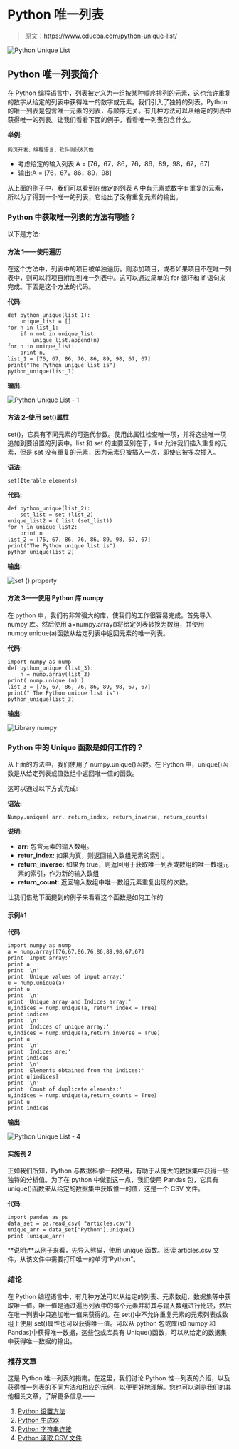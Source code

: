 # Python 唯一列表

> 原文：<https://www.educba.com/python-unique-list/>

![Python Unique List](img/446a863fe1241f36b9229aeeeb2a8a9f.png)



## Python 唯一列表简介

在 Python 编程语言中，列表被定义为一组按某种顺序排列的元素，这也允许重复的数字从给定的列表中获得唯一的数字或元素。我们引入了独特的列表。Python 的唯一列表是包含唯一元素的列表，与顺序无关。有几种方法可以从给定的列表中获得唯一的列表。让我们看看下面的例子，看看唯一列表包含什么。

**举例:**

<small>网页开发、编程语言、软件测试&其他</small>

*   考虑给定的输入列表 A = [76，67，86，76，86，89，98，67，67]
*   输出:A = [76，67，86，89，98]

从上面的例子中，我们可以看到在给定的列表 A 中有元素或数字有重复的元素，所以为了得到一个唯一的列表，它给出了没有重复元素的输出。

### Python 中获取唯一列表的方法有哪些？

以下是方法:

#### 方法 1——使用遍历

在这个方法中，列表中的项目被单独遍历。则添加项目，或者如果项目不在唯一列表中，则可以将项目附加到唯一列表中。这可以通过简单的 for 循环和 if 语句来完成。下面是这个方法的代码。

**代码:**

```
def python_unique(list_1):
    unique_list = []
for n in list_1:
    if n not in unique_list:
        unique_list.append(n)
for n in unique_list:
    print n,
list_1 = [76, 67, 86, 76, 86, 89, 98, 67, 67]
print("The Python unique list is")
python_unique(list_1)
```

**输出:**

![Python Unique List - 1](img/fa666aee429a10518c41dc6f107da9dd.png)



#### 方法 2–使用 set()属性

set()，它具有不同元素的可迭代参数。使用此属性检查唯一项，并将这些唯一项追加到要设置的列表中。list 和 set 的主要区别在于，list 允许我们插入重复的元素，但是 set 没有重复的元素，因为元素只被插入一次，即使它被多次插入。

**语法:**

```
set(Iterable elements)
```

**代码:**

```
def python_unique(list_2):
    set_list = set (list_2)
unique_list2 = ( list (set_list))
for n in unique_list2:
    print n
list_2 = [76, 67, 86, 76, 86, 89, 98, 67, 67]
print("The Python unique list is")
python_unique(list_2)
```

**输出:**

![set () property](img/2166988e5fbdacd999df6c49263d7b4b.png)



#### 方法 3——使用 Python 库 numpy

在 python 中，我们有非常强大的库，使我们的工作很容易完成。首先导入 numpy 库。然后使用 a=numpy.array()将给定列表转换为数组，并使用 numpy.unique(a)函数从给定列表中返回元素的唯一列表。

**代码:**

```
import numpy as nump
def python_unique (list_3):
    n = nump.array(list_3)
print( nump.unique (n) )
list_3 = [76, 67, 86, 76, 86, 89, 98, 67, 67]
print(" The Python unique list is")
python_unique(list_3)
```

**输出:**

![Library numpy](img/732aa3e7fcfeb83253dd56b54554857d.png)



### Python 中的 Unique 函数是如何工作的？

从上面的方法中，我们使用了 numpy.unique()函数。在 Python 中，unique()函数是从给定列表或值数组中返回唯一值的函数。

这可以通过以下方式完成:

**语法:**

```
Numpy.unique( arr, return_index, return_inverse, return_counts)
```

**说明:**

*   **arr:** 包含元素的输入数组。
*   **retur_index:** 如果为真，则返回输入数组元素的索引。
*   **return_inverse:** 如果为 true，则返回用于获取唯一列表或数组的唯一数组元素的索引，作为新的输入数组
*   **return_count:** 返回输入数组中唯一数组元素重复出现的次数。

让我们借助下面提到的例子来看看这个函数是如何工作的:

#### 示例#1

**代码:**

```
import numpy as nump
a = nump.array([76,67,86,76,86,89,98,67,67]
print 'Input array:'
print a
print '\n'
print 'Unique values of input array:'
u = nump.unique(a)
print u
print '\n'
print 'Unique array and Indices array:'
u,indices = nump.unique(a, return_index = True)
print indices
print '\n'
print 'Indices of unique array:'
u,indices = nump.unique(a,return_inverse = True)
print u
print '\n'
print 'Indices are:'
print indices
print '\n'
print 'Elements obtained from the indices:'
print u[indices]
print '\n'
print 'Count of duplicate elements:'
u,indices = nump.unique(a,return_counts = True)
print u
print indices
```

**输出:**

![Python Unique List - 4](img/6d9d8dd8ed073876354a50e1b5f3b917.png)



#### 实施例 2

正如我们所知，Python 与数据科学一起使用，有助于从庞大的数据集中获得一些独特的分析值。为了在 python 中做到这一点，我们使用 Pandas 包，它具有 unique()函数来从给定的数据集中获取惟一的值，这是一个 CSV 文件。

**代码:**

```
import pandas as ps
data_set = ps.read_csv( "articles.csv")
unique_arr = data_set["Python"].unique()
print (unique_arr)
```

**说明:**从例子来看，先导入熊猫，使用 unique 函数。阅读 articles.csv 文件，从该文件中需要打印唯一的单词“Python”。

### 结论

在 Python 编程语言中，有几种方法可以从给定的列表、元素数组、数据集等中获取唯一值。唯一值是通过遍历列表中的每个元素并将其与输入数组进行比较，然后在唯一列表中只追加唯一值来获得的。在 set()中不允许重复元素的元素列表或数组上使用 set()属性也可以获得唯一值。可以从 python 包或库(如 numpy 和 Pandas)中获得唯一数据，这些包或库具有 Unique()函数，可以从给定的数据集中获得唯一数据的输出。

### 推荐文章

这是 Python 唯一列表的指南。在这里，我们讨论 Python 惟一列表的介绍，以及获得惟一列表的不同方法和相应的示例，以便更好地理解。您也可以浏览我们的其他相关文章，了解更多信息——

1.  [Python 设置方法](https://www.educba.com/python-set-methods/)
2.  [Python 生成器](https://www.educba.com/python-generators/)
3.  [Python 字符串连接](https://www.educba.com/python-string-join/)
4.  [Python 读取 CSV 文件](https://www.educba.com/python-read-csv-file/)





